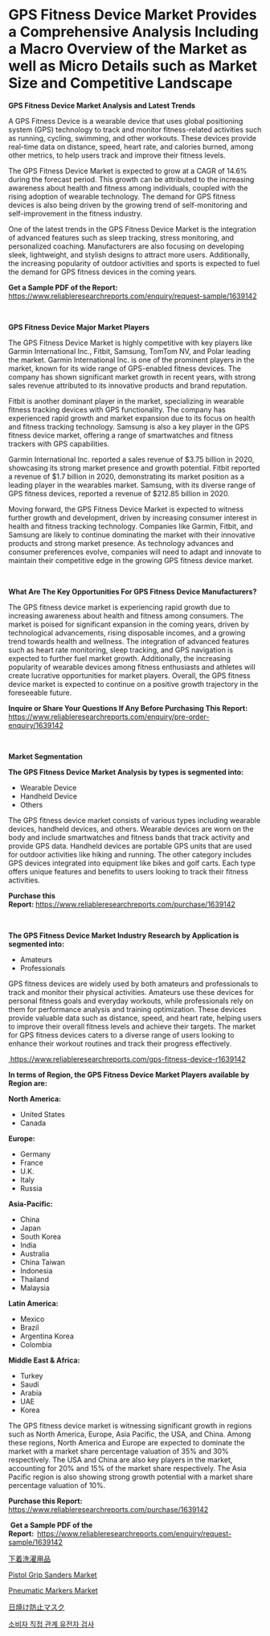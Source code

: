 <p><h1>GPS Fitness Device Market Provides a Comprehensive Analysis Including a Macro Overview of the Market as well as Micro Details such as Market Size and Competitive Landscape</h1></p><p><strong>GPS Fitness Device Market Analysis and Latest Trends</strong></p>
<p><p>A GPS Fitness Device is a wearable device that uses global positioning system (GPS) technology to track and monitor fitness-related activities such as running, cycling, swimming, and other workouts. These devices provide real-time data on distance, speed, heart rate, and calories burned, among other metrics, to help users track and improve their fitness levels.</p><p>The GPS Fitness Device Market is expected to grow at a CAGR of 14.6% during the forecast period. This growth can be attributed to the increasing awareness about health and fitness among individuals, coupled with the rising adoption of wearable technology. The demand for GPS fitness devices is also being driven by the growing trend of self-monitoring and self-improvement in the fitness industry.</p><p>One of the latest trends in the GPS Fitness Device Market is the integration of advanced features such as sleep tracking, stress monitoring, and personalized coaching. Manufacturers are also focusing on developing sleek, lightweight, and stylish designs to attract more users. Additionally, the increasing popularity of outdoor activities and sports is expected to fuel the demand for GPS fitness devices in the coming years.</p></p>
<p><strong>Get a Sample PDF of the Report:&nbsp;</strong> <a href="https://www.reliableresearchreports.com/enquiry/request-sample/1639142">https://www.reliableresearchreports.com/enquiry/request-sample/1639142</a></p>
<p>&nbsp;</p>
<p><strong>GPS Fitness Device Major Market Players</strong></p>
<p><p>The GPS Fitness Device Market is highly competitive with key players like Garmin International Inc., Fitbit, Samsung, TomTom NV, and Polar leading the market. Garmin International Inc. is one of the prominent players in the market, known for its wide range of GPS-enabled fitness devices. The company has shown significant market growth in recent years, with strong sales revenue attributed to its innovative products and brand reputation.</p><p>Fitbit is another dominant player in the market, specializing in wearable fitness tracking devices with GPS functionality. The company has experienced rapid growth and market expansion due to its focus on health and fitness tracking technology. Samsung is also a key player in the GPS fitness device market, offering a range of smartwatches and fitness trackers with GPS capabilities.</p><p>Garmin International Inc. reported a sales revenue of $3.75 billion in 2020, showcasing its strong market presence and growth potential. Fitbit reported a revenue of $1.7 billion in 2020, demonstrating its market position as a leading player in the wearables market. Samsung, with its diverse range of GPS fitness devices, reported a revenue of $212.85 billion in 2020.</p><p>Moving forward, the GPS Fitness Device Market is expected to witness further growth and development, driven by increasing consumer interest in health and fitness tracking technology. Companies like Garmin, Fitbit, and Samsung are likely to continue dominating the market with their innovative products and strong market presence. As technology advances and consumer preferences evolve, companies will need to adapt and innovate to maintain their competitive edge in the growing GPS fitness device market.</p></p>
<p>&nbsp;</p>
<p><strong>What Are The Key Opportunities For GPS Fitness Device Manufacturers?</strong></p>
<p><p>The GPS fitness device market is experiencing rapid growth due to increasing awareness about health and fitness among consumers. The market is poised for significant expansion in the coming years, driven by technological advancements, rising disposable incomes, and a growing trend towards health and wellness. The integration of advanced features such as heart rate monitoring, sleep tracking, and GPS navigation is expected to further fuel market growth. Additionally, the increasing popularity of wearable devices among fitness enthusiasts and athletes will create lucrative opportunities for market players. Overall, the GPS fitness device market is expected to continue on a positive growth trajectory in the foreseeable future.</p></p>
<p><strong>Inquire or Share Your Questions If Any Before Purchasing This Report:</strong> <a href="https://www.reliableresearchreports.com/enquiry/pre-order-enquiry/1639142">https://www.reliableresearchreports.com/enquiry/pre-order-enquiry/1639142</a></p>
<p>&nbsp;</p>
<p><strong>Market Segmentation</strong></p>
<p><strong>The GPS Fitness Device Market Analysis by types is segmented into:</strong></p>
<p><ul><li>Wearable Device</li><li>Handheld Device</li><li>Others</li></ul></p>
<p><p>The GPS fitness device market consists of various types including wearable devices, handheld devices, and others. Wearable devices are worn on the body and include smartwatches and fitness bands that track activity and provide GPS data. Handheld devices are portable GPS units that are used for outdoor activities like hiking and running. The other category includes GPS devices integrated into equipment like bikes and golf carts. Each type offers unique features and benefits to users looking to track their fitness activities.</p></p>
<p><strong>Purchase this Report:&nbsp;</strong><a href="https://www.reliableresearchreports.com/purchase/1639142">https://www.reliableresearchreports.com/purchase/1639142</a></p>
<p>&nbsp;</p>
<p><strong>The GPS Fitness Device Market Industry Research by Application is segmented into:</strong></p>
<p><ul><li>Amateurs</li><li>Professionals</li></ul></p>
<p><p>GPS fitness devices are widely used by both amateurs and professionals to track and monitor their physical activities. Amateurs use these devices for personal fitness goals and everyday workouts, while professionals rely on them for performance analysis and training optimization. These devices provide valuable data such as distance, speed, and heart rate, helping users to improve their overall fitness levels and achieve their targets. The market for GPS fitness devices caters to a diverse range of users looking to enhance their workout routines and track their progress effectively.</p></p>
<p><a href="https://www.reliableresearchreports.com/gps-fitness-device-r1639142">&nbsp;https://www.reliableresearchreports.com/gps-fitness-device-r1639142</a></p>
<p><strong>In terms of Region, the GPS Fitness Device Market Players available by Region are:</strong></p>
<p>
    <p> <strong> North America: </strong>
        <ul>
            <li>United States</li>
            <li>Canada</li>
        </ul>
        </p> 
    <p> <strong> Europe: </strong>
        <ul>
            <li>Germany</li>
            <li>France</li>
            <li>U.K.</li>
            <li>Italy</li>
            <li>Russia</li>
        </ul>
        </p> 
    <p> <strong> Asia-Pacific: </strong>
        <ul>
            <li>China</li>
            <li>Japan</li>
            <li>South Korea</li>
            <li>India</li>
            <li>Australia</li>
            <li>China Taiwan</li>
            <li>Indonesia</li>
            <li>Thailand</li>
            <li>Malaysia</li>
        </ul>
        </p> 
    <p> <strong> Latin America: </strong>
        <ul>
            <li>Mexico</li>
            <li>Brazil</li>
            <li>Argentina Korea</li>
            <li>Colombia</li>
        </ul>
        </p> 
    <p> <strong> Middle East & Africa: </strong>
        <ul>
            <li>Turkey</li>
            <li>Saudi</li>
            <li>Arabia</li>
            <li>UAE</li>
            <li>Korea</li>
        </ul>
    </p>
    </p>
<p><p>The GPS fitness device market is witnessing significant growth in regions such as North America, Europe, Asia Pacific, the USA, and China. Among these regions, North America and Europe are expected to dominate the market with a market share percentage valuation of 35% and 30% respectively. The USA and China are also key players in the market, accounting for 20% and 15% of the market share respectively. The Asia Pacific region is also showing strong growth potential with a market share percentage valuation of 10%.</p></p>
<p><strong>Purchase this Report: </strong><a href="https://www.reliableresearchreports.com/purchase/1639142">https://www.reliableresearchreports.com/purchase/1639142</a></p>
<p>&nbsp;<strong>Get a Sample PDF of the Report:&nbsp;&nbsp;</strong><a href="https://www.reliableresearchreports.com/enquiry/request-sample/1639142">https://www.reliableresearchreports.com/enquiry/request-sample/1639142</a></p>
<p><strong></strong></p>
<p><p><a href="https://github.com/EthanMorar2011/Market-Research-Report-List-1/blob/main/760435693583.md">下着洗濯用品</a></p><p><a href="https://github.com/Chiragrp22/Market-Research-Report-List-4/blob/main/pistol-grip-sanders-market.md">Pistol Grip Sanders Market</a></p><p><a href="https://github.com/JermaineCrona2023/Market-Research-Report-List-1/blob/main/pneumatic-markers-market.md">Pneumatic Markers Market</a></p><p><a href="https://github.com/dzy793153605/Market-Research-Report-List-2/blob/main/333354393582.md">日焼け防止マスク</a></p><p><a href="https://github.com/vsckjg50460/Market-Research-Report-List-2/blob/main/446215582894.md">소비자 직접 관계 유전자 검사</a></p></p>